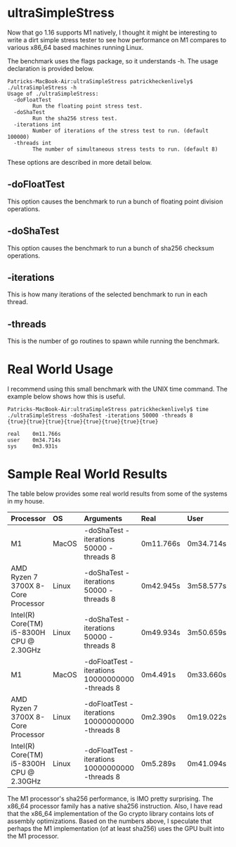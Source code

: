 # ultraSimpleStress

Now that go 1.16 supports M1 natively, I thought it might be interesting to write a dirt simple stress tester to see how performance on M1 compares to various x86_64 based machines running Linux.

The benchmark uses the flags package, so it understands -h.  The usage declaration is provided below.

```
Patricks-MacBook-Air:ultraSimpleStress patrickheckenlively$ ./ultraSimpleStress -h
Usage of ./ultraSimpleStress:
  -doFloatTest
        Run the floating point stress test.
  -doShaTest
        Run the sha256 stress test.
  -iterations int
        Number of iterations of the stress test to run. (default 100000)
  -threads int
        The number of simultaneous stress tests to run. (default 8)
```

These options are described in more detail below.

## -doFloatTest

This option causes the benchmark to run a bunch of floating point division operations.

## -doShaTest

This option causes the benchmark to run a bunch of sha256 checksum operations.

## -iterations

This is how many iterations of the selected benchmark to run in each thread.

## -threads

This is the number of go routines to spawn while running the benchmark.

# Real World Usage

I recommend using this small benchmark with the UNIX time command.
The example below shows how this is useful.

```
Patricks-MacBook-Air:ultraSimpleStress patrickheckenlively$ time ./ultraSimpleStress -doShaTest -iterations 50000 -threads 8
{true}{true}{true}{true}{true}{true}{true}{true}

real    0m11.766s
user    0m34.714s
sys     0m3.931s
```

# Sample Real World Results

The table below provides some real world results from some of the systems in my house.

| Processor | OS | Arguments | Real | User | Sys |
|:----------|:---|:----------|:-----|:-----|:----|
| M1 | MacOS | -doShaTest -iterations 50000 -threads 8 | 0m11.766s | 0m34.714s | 0m3.931s |
| AMD Ryzen 7 3700X 8-Core Processor | Linux | -doShaTest -iterations 50000 -threads 8 | 0m42.945s | 3m58.577s | 0m11.129s |
| Intel(R) Core(TM) i5-8300H CPU @ 2.30GHz | Linux | -doShaTest -iterations 50000 -threads 8 | 0m49.934s | 3m50.659s | 0m6.199s |
| M1 | MacOS | -doFloatTest -iterations 10000000000 -threads 8 | 0m4.491s | 0m33.660s | 0m0.093s |
| AMD Ryzen 7 3700X 8-Core Processor | Linux | -doFloatTest -iterations 10000000000 -threads 8 | 0m2.390s | 0m19.022s | 0m0.000s |
| Intel(R) Core(TM) i5-8300H CPU @ 2.30GHz | Linux | -doFloatTest -iterations 10000000000 -threads 8 | 0m5.289s | 0m41.094s | 0m0.048s |

The M1 processor's sha256 performance, is IMO pretty surprising.  The
x86_64 processor family has a native sha256 instruction.  Also, I have
read that the x86_64 implementation of the Go crypto library contains
lots of assembly optimizations.  Based on the numbers above, I
speculate that perhaps the M1 implementation (of at least sha256) uses
the GPU built into the M1 processor.